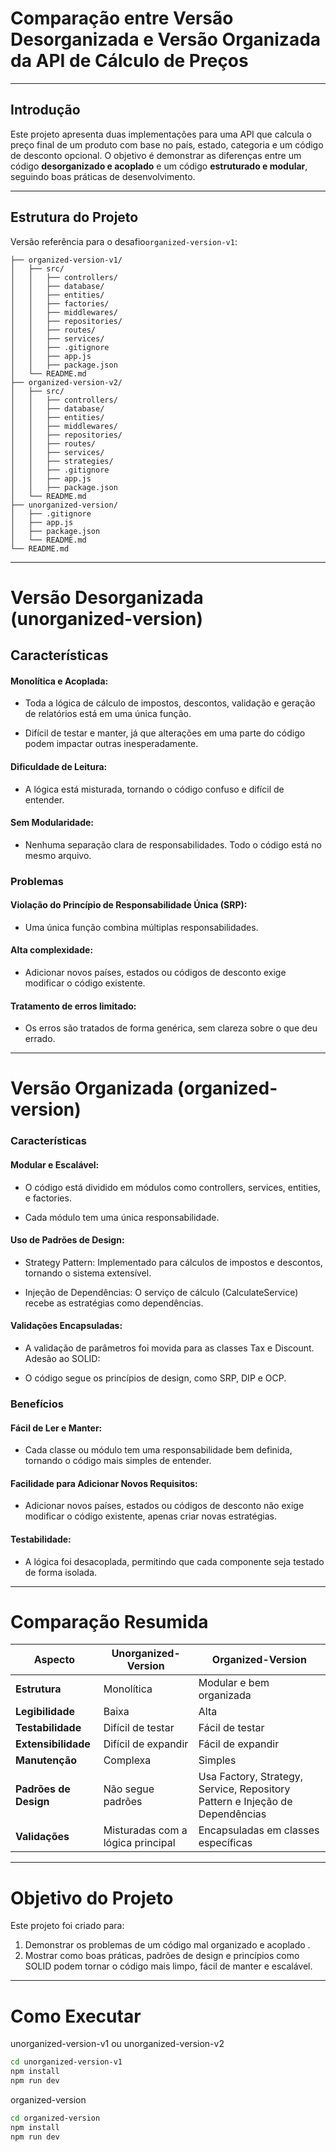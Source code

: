 # Comparação entre Versão Desorganizada e Versão Organizada da API de Cálculo de Preços

---

## Introdução

Este projeto apresenta duas implementações para uma API que calcula o preço final de um produto com base no país, estado, categoria e um código de desconto opcional. O objetivo é demonstrar as diferenças entre um código **desorganizado e acoplado** e um código **estruturado e modular**, seguindo boas práticas de desenvolvimento.

---

## Estrutura do Projeto

Versão referência para o desafio`organized-version-v1`:

```plaintext
├── organized-version-v1/
│   ├── src/
│   │   ├── controllers/
│   │   ├── database/
│   │   ├── entities/
│   │   ├── factories/
│   │   ├── middlewares/
│   │   ├── repositories/
│   │   ├── routes/
│   │   ├── services/
│   │   ├── .gitignore
│   │   ├── app.js
│   │   ├── package.json
│   └── README.md
├── organized-version-v2/
│   ├── src/
│   │   ├── controllers/
│   │   ├── database/
│   │   ├── entities/
│   │   ├── middlewares/
│   │   ├── repositories/
│   │   ├── routes/
│   │   ├── services/
│   │   ├── strategies/
│   │   ├── .gitignore
│   │   ├── app.js
│   │   ├── package.json
│   └── README.md
├── unorganized-version/
│   ├── .gitignore
│   ├── app.js
│   ├── package.json
│   └── README.md
└── README.md

```

---

# Versão Desorganizada (unorganized-version)

## Características

#### Monolítica e Acoplada:

- Toda a lógica de cálculo de impostos, descontos, validação e geração de relatórios está em uma única função.

- Difícil de testar e manter, já que alterações em uma parte do código podem impactar outras inesperadamente.

#### Dificuldade de Leitura:

- A lógica está misturada, tornando o código confuso e difícil de entender.

#### Sem Modularidade:

- Nenhuma separação clara de responsabilidades. Todo o código está no mesmo arquivo.

### Problemas

#### Violação do Princípio de Responsabilidade Única (SRP):

- Uma única função combina múltiplas responsabilidades.

#### Alta complexidade:

- Adicionar novos países, estados ou códigos de desconto exige modificar o código existente.

#### Tratamento de erros limitado:

- Os erros são tratados de forma genérica, sem clareza sobre o que deu errado.

---

# Versão Organizada (organized-version)

### Características

#### Modular e Escalável:

- O código está dividido em módulos como controllers, services, entities, e factories.

- Cada módulo tem uma única responsabilidade.

#### Uso de Padrões de Design:
- Strategy Pattern: Implementado para cálculos de impostos e descontos, tornando o sistema extensível.

- Injeção de Dependências: O serviço de cálculo (CalculateService) recebe as estratégias como dependências.

#### Validações Encapsuladas:

- A validação de parâmetros foi movida para as classes Tax e Discount.
Adesão ao SOLID:

- O código segue os princípios de design, como SRP, DIP e OCP.

### Benefícios

#### Fácil de Ler e Manter:

- Cada classe ou módulo tem uma responsabilidade bem definida, tornando o código mais simples de entender.

#### Facilidade para Adicionar Novos Requisitos:
- Adicionar novos países, estados ou códigos de desconto não exige modificar o código existente, apenas criar novas estratégias.

#### Testabilidade:
- A lógica foi desacoplada, permitindo que cada componente seja testado de forma isolada.

---

# Comparação Resumida


| **Aspecto**           | **Unorganized-Version**                     | **Organized-Version**                                                        |
|-----------------------|---------------------------------------------|------------------------------------------------------------------------------|
| **Estrutura**         | Monolítica                                  | Modular e bem organizada                                                     |
| **Legibilidade**      | Baixa                                       | Alta                                                                         |
| **Testabilidade**     | Difícil de testar                           | Fácil de testar                                                              |
| **Extensibilidade**   | Difícil de expandir                         | Fácil de expandir                                                            |
| **Manutenção**        | Complexa                                    | Simples                                                                      |
| **Padrões de Design** | Não segue padrões                           | Usa Factory, Strategy, Service, Repository Pattern e Injeção de Dependências |
| **Validações**        | Misturadas com a lógica principal           | Encapsuladas em classes específicas                                          |

---

# Objetivo do Projeto

Este projeto foi criado para:

1. Demonstrar os problemas de um código mal organizado e acoplado .
2. Mostrar como boas práticas, padrões de design e princípios como SOLID podem tornar o código mais limpo, fácil de manter e escalável.

---

# Como Executar
unorganized-version-v1 ou unorganized-version-v2
```bash
cd unorganized-version-v1
npm install
npm run dev
```

organized-version
```bash
cd organized-version
npm install
npm run dev
```
